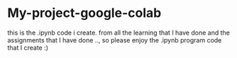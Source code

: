 # My-project-google-colab
this is the .ipynb code i create. from all the learning that I have done and the assignments that I have done ..,  so please enjoy the .ipynb program code that I create :)
